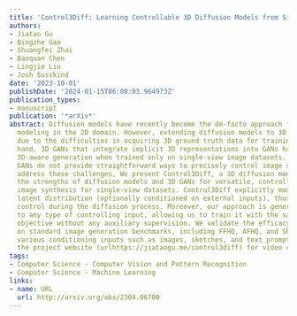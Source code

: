 ```yaml
---
title: 'Control3Diff: Learning Controllable 3D Diffusion Models from Single-view Images'
authors:
- Jiatao Gu
- Qingzhe Gao
- Shuangfei Zhai
- Baoquan Chen
- Lingjie Liu
- Josh Susskind
date: '2023-10-01'
publishDate: '2024-01-15T06:08:03.964973Z'
publication_types:
- manuscript
publication: '*arXiv*'
abstract: Diffusion models have recently become the de-facto approach for generative
  modeling in the 2D domain. However, extending diffusion models to 3D is challenging
  due to the difficulties in acquiring 3D ground truth data for training. On the other
  hand, 3D GANs that integrate implicit 3D representations into GANs have shown remarkable
  3D-aware generation when trained only on single-view image datasets. However, 3D
  GANs do not provide straightforward ways to precisely control image synthesis. To
  address these challenges, We present Control3Diff, a 3D diffusion model that combines
  the strengths of diffusion models and 3D GANs for versatile, controllable 3D-aware
  image synthesis for single-view datasets. Control3Diff explicitly models the underlying
  latent distribution (optionally conditioned on external inputs), thus enabling direct
  control during the diffusion process. Moreover, our approach is general and applicable
  to any type of controlling input, allowing us to train it with the same diffusion
  objective without any auxiliary supervision. We validate the efficacy of Control3Diff
  on standard image generation benchmarks, including FFHQ, AFHQ, and ShapeNet, using
  various conditioning inputs such as images, sketches, and text prompts. Please see
  the project website (urlhttps://jiataogu.me/control3diff) for video comparisons.
tags:
- Computer Science - Computer Vision and Pattern Recognition
- Computer Science - Machine Learning
links:
- name: URL
  url: http://arxiv.org/abs/2304.06700
---
```

